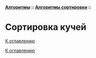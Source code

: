 **[Алгоритмы](../../README.md#algorithms) :: [Алгоритмы сортировки](../../README.md#algorithms-sort) ::**
# Сортировка кучей

<!--

-->

[К оглавлению](../../README.md#algorithms-sort)



[К оглавлению](../../README.md#algorithms-sort)
